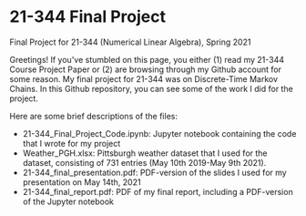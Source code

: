 # 21-344 Final Project
Final Project for 21-344 (Numerical Linear Algebra), Spring 2021

Greetings! If you've stumbled on this page, you either (1) read my 21-344 Course Project Paper or (2) are browsing through my Github account for some reason. 
My final project for 21-344 was on Discrete-Time Markov Chains. In this Github repository, you can see some of the work I did for the project.

Here are some brief descriptions of the files: 

- 21-344_Final_Project_Code.ipynb: Jupyter notebook containing the code that I wrote for my project
- Weather_PGH.xlsx: Pittsburgh weather dataset that I used for the dataset, consisting of 731 entries (May 10th 2019-May 9th 2021).
- 21-344_final_presentation.pdf: PDF-version of the slides I used for my presentation on May 14th, 2021
- 21-344_final_report.pdf: PDF of my final report, including a PDF-version of the Jupyter notebook
